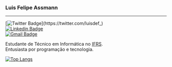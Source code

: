 ### Luis Felipe Assmann
-----
[![Twitter Badge](https://img.shields.io/badge/@luisdef-000000?style=flat-square&labelColor=000000&logo=twitter&logoColor=white&link=https://twitter.com/luisdef_)](https://twitter.com/luisdef_) <br>
[![Linkedin Badge](https://img.shields.io/badge/-Luis%20Felipe%20Assmann-000000?style=flat-square&logo=Linkedin&logoColor=white&link=https://www.linkedin.com/in/luisdef-/)](https://www.linkedin.com/in/luisdef-/) <br>
[![Gmail Badge](https://img.shields.io/badge/-luis.assmann.1234@gmail.com-000000?style=flat-square&logo=Gmail&logoColor=white&link=mailto:luis.assmann.1234@gmail.com)](mailto:luis.assmann.1234@gmail.com)

Estudante de Técnico em Informática no [IFRS](https://ifrs.edu.br/feliz/).<br>
Entusiasta por programação e tecnologia.

[![Top Langs](https://github-readme-stats.vercel.app/api/top-langs/?username=luisdef&layout=demo)](https://github.com/luisdef/github-readme-stats)
